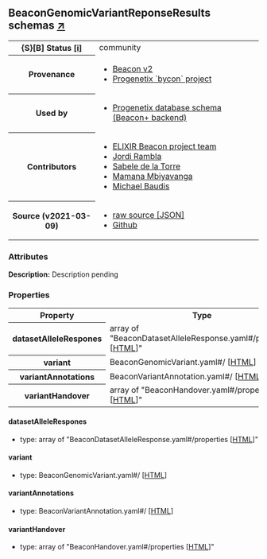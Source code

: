 
<div id="schema-header-title">
  <h2>BeaconGenomicVariantReponseResults <span id="schema-header-title-project">schemas <a href="https://github.com/progenetix/schemas" target="_BLANK">&nearr;</a></span> </h2>
</div>

<table id="schema-header-table">
  <tr>
    <th>{S}[B] Status <a href="https://schemablocks.org/about/sb-status-levels.html">[i]</a></th>
    <td><div id="schema-header-status">community</div></td>
  </tr>

  <tr>
    <th>Provenance</th>
    <td>
      <ul>
<li><a href="https://github.com/ga4gh-beacon/specification-v2">Beacon v2</a></li>
<li><a href="https://github.com/progenetix/bycon/">Progenetix `bycon` project</a></li>
      </ul>
    </td>
  </tr>
  <tr>
    <th>Used by</th>
    <td>
      <ul>
<li><a href="https://github.com/progenetix/schemas/">Progenetix database schema (Beacon+ backend)</a></li>
      </ul>
    </td>
  </tr>

<!--more-->

  <tr>
    <th>Contributors</th>
    <td>
      <ul>
<li><a href="https://beacon-project.io/categories/people.html">ELIXIR Beacon project team</a></li>
<li><a href="https://github.com/jrambla">Jordi Rambla</a></li>
<li><a href="https://github.com/sdelatorrep">Sabele de la Torre</a></li>
<li><a href="https://github.com/mamanambiya">Mamana Mbiyavanga</a></li>
<li><a href="https://orcid.org/0000-0002-9903-4248">Michael Baudis</a></li>
      </ul>
    </td>
  </tr>
  <tr>
    <th>Source (v2021-03-09)</th>
    <td>
      <ul>
        <li><a href="current/BeaconGenomicVariantReponseResults.json" target="_BLANK">raw source [JSON]</a></li>
        <li><a href="https://github.com/progenetix/schemas/blob/master/schemas/BeaconGenomicVariantReponseResults.yaml" target="_BLANK">Github</a></li>
      </ul>
    </td>
  </tr>
</table>

<div id="schema-attributes-title">
  <h3>Attributes</h3>
</div>

  
__Description:__ Description pending

### Properties

<table id="schema-properties-table">
  <tr>
    <th>Property</th>
    <th>Type</th>
  </tr>
  <tr>
    <th>datasetAlleleRespones</th>
    <td>array of "BeaconDatasetAlleleResponse.yaml#/properties [<a href="./BeaconDatasetAlleleResponse.html">HTML</a>]"</td>
  </tr>
  <tr>
    <th>variant</th>
    <td>BeaconGenomicVariant.yaml#/ [<a href="./BeaconGenomicVariant.html">HTML</a>]</td>
  </tr>
  <tr>
    <th>variantAnnotations</th>
    <td>BeaconVariantAnnotation.yaml#/ [<a href="./BeaconVariantAnnotation.html">HTML</a>]</td>
  </tr>
  <tr>
    <th>variantHandover</th>
    <td>array of "BeaconHandover.yaml#/properties [<a href="./BeaconHandover.html">HTML</a>]"</td>
  </tr>

</table>


#### datasetAlleleRespones

* type: array of "BeaconDatasetAlleleResponse.yaml#/properties [<a href="./BeaconDatasetAlleleResponse.html">HTML</a>]"




#### variant

* type: BeaconGenomicVariant.yaml#/ [<a href="./BeaconGenomicVariant.html">HTML</a>]




#### variantAnnotations

* type: BeaconVariantAnnotation.yaml#/ [<a href="./BeaconVariantAnnotation.html">HTML</a>]




#### variantHandover

* type: array of "BeaconHandover.yaml#/properties [<a href="./BeaconHandover.html">HTML</a>]"




